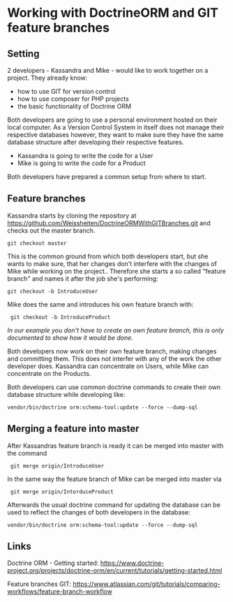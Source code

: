 # Working with DoctrineORM and GIT feature branches

## Setting
2 developers - Kassandra and Mike - would like to work together on a project. They already know:
- how to use GIT for version control
- how to use composer for PHP projects
- the basic functionality of Doctrine ORM

Both developers are going to use a personal environment hosted on their local computer. As a Version Control System in itself does not manage their respective databases however, they want to make sure they have the same database structure after developing their respective features.
- Kassandra is going to write the code for a User
- Mike is going to write the code for a Product

Both developers have prepared a common setup from where to start.

## Feature branches
Kassandra starts by cloning the repository at https://github.com/Weissheiten/DoctrineORMWithGITBranches.git and checks out the master branch.

```git checkout master```

This is the common ground from which both developers start, but she wants to make sure, that her changes don't interfere with the changes of Mike while working on the project.. Therefore she starts a so called "feature branch" and names it after the job she's performing:

``` git checkout -b IntroduceUser ```

Mike does the same and introduces his own feature branch with:

``` git checkout -b IntroduceProduct```

*In our example you don't have to create an own feature branch, this is only documented to show how it would be done.*

Both developers now work on their own feature branch, making changes and committing them. This does not interfer with any of the work the other developer does. Kassandra can concentrate on Users, while Mike can concentrate on the Products.

Both developers can use common doctrine commands to create their own database structure while developing like:

``` vendor/bin/doctrine orm:schema-tool:update --force --dump-sql ```

## Merging a feature into master
After Kassandras feature branch is ready it can be merged into master with the command 

``` git merge origin/IntroduceUser```

In the same way the feature branch of Mike can be merged into master via 

``` git merge origin/IntorduceProduct```

Afterwards the usual doctrine command for updating the database can be used to reflect the changes of both developers in the database:

``` vendor/bin/doctrine orm:schema-tool:update --force --dump-sql ``` 

## Links

Doctrine ORM - Getting started:
https://www.doctrine-project.org/projects/doctrine-orm/en/current/tutorials/getting-started.html

Feature branches GIT: https://www.atlassian.com/git/tutorials/comparing-workflows/feature-branch-workflow

